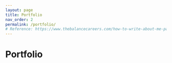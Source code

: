 ```yaml
---
layout: page
title: Portfolio
nav_order: 2
permalink: /portfolio/
# Reference: https://www.thebalancecareers.com/how-to-write-about-me-page-examples-4142367
---
```

# Portfolio
